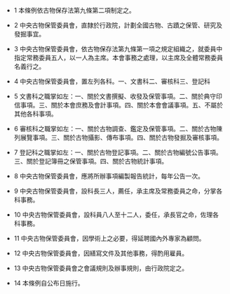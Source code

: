 * 1 本條例依古物保存法第九條第二項制定之。

* 2 中央古物保管委員會，直隸於行政院，計劃全國古物、古蹟之保管、研究及發掘事宜。

* 3 中央古物保管委員會，依古物保存法第九條第一項之規定組織之，就委員中指定常務委員五人，以一人為主席。本會事務之處理，以主席及全體常務委員名義行之。

* 4 中央古物保管委員會，置左列各科。一、文書科二、審核科三、登記科

* 5 文書科之職掌如左：一、關於文書撰擬、收發及保管事項。二、關於典守印信事項。三、關於本會庶務及會計事項。四、關於本會會議事項。五、不屬於其他各科事項。

* 6 審核科之職掌如左：一、關於古物調查、鑑定及保管事項。二、關於古物陳列展覽事項。三、關於古物攝影、傳布事項。四、關於古物發掘及審核事項。

* 7 登記科之職掌如左：一、關於古物登記事項。二、關於古物編號公告事項。三、關於登記簿冊之保管事項。四、關於古物統計事項。

* 8 中央古物保管委員會，應將所辦事項編製報告統計，每年公告一次。

* 9 中央古物保管委員會，設科長三人，薦任，承主席及常務委員之命，分掌各科事務。

* 10 中央古物保管委員會，設科員八人至十二人，委任，承長官之命，佐理各科事務。

* 11 中央古物保管委員會，因學術上之必要，得延聘國內外專家為顧問。

* 12 中央古物保管委員會，因繕寫文件及其他事務，得酌用雇員。

* 13 中央古物保管委員會之會議規則及辦事規則，由行政院定之。

* 14 本條例自公布日施行。

